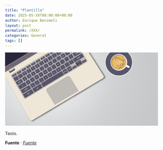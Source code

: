 ```yaml
---
title: "Plantilla"
date: 2025-05-XXT08:00:00+00:00
author: Enrique Benimeli
layout: post
permalink: /XXX/
categories: General
tags: []
---
```


[![image](assets/images/posts/2024/01/post.jpg)]()

Texto.

**Fuente** · [*Fuente*]()
